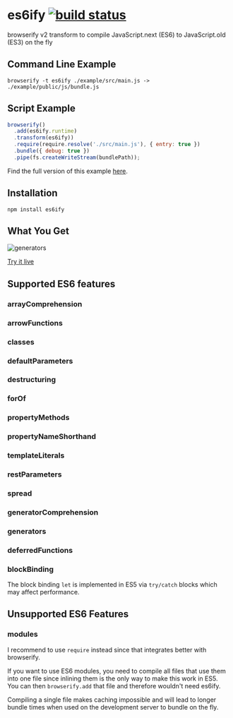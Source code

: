 # es6ify [![build status](https://secure.travis-ci.org/thlorenz/es6ify.png)](http://travis-ci.org/thlorenz/es6ify)

browserify v2 transform to compile JavaScript.next (ES6) to JavaScript.old (ES3) on the fly

## Command Line Example

    browserify -t es6ify ./example/src/main.js -> ./example/public/js/bundle.js

## Script Example

```js
browserify()
  .add(es6ify.runtime)
  .transform(es6ify))
  .require(require.resolve('./src/main.js'), { entry: true })
  .bundle({ debug: true })
  .pipe(fs.createWriteStream(bundlePath));
```

Find the full version of this example [here](https://github.com/thlorenz/es6ify/blob/master/example/build.js).

## Installation

    npm install es6ify

## What You Get

![generators](https://github.com/thlorenz/es6ify/raw/master/assets/generators-shot.png)

[Try it live](http://thlorenz.github.com/es6ify/)


## Supported ES6 features

### arrayComprehension

### arrowFunctions

### classes

### defaultParameters

### destructuring

### forOf

### propertyMethods

### propertyNameShorthand

### templateLiterals

### restParameters

### spread

### generatorComprehension

### generators

### deferredFunctions

### blockBinding

The block binding `let` is implemented in ES5 via `try/catch` blocks which may affect performance.

## Unsupported ES6 Features

### modules 

I recommend to use `require` instead since that integrates better with browserify. 

If you want to use ES6 modules, you need to compile all files that use them into one file since
inlining them is the only way to make this work in ES5. You can then `browserify.add` that file and therefore wouldn't
need es6ify.

Compiling a single file makes caching impossible and will lead to longer bundle times when used on the development
server to bundle on the fly.
